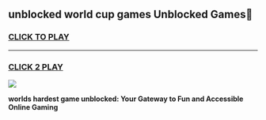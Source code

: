 
## unblocked world cup games Unblocked Games👋
<h3>
<a href="https://premium.freeplayer.one?title=unblocked_world_cup_games&ref=16F">CLICK TO PLAY</a></h3>
<hr>

<h3>
<a href="https://premium.freeplayer.one?title=unblocked_world_cup_games&ref=16F">CLICK 2 PLAY</a>
  
</h3>

<a href="https://premium.freeplayer.one?title=unblocked_world_cup_games&ref=16F/"><img src="https://clearcache.store/games.png"></a>


**worlds hardest game unblocked: Your Gateway to Fun and Accessible Online Gaming**
